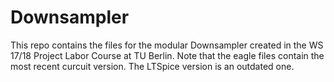 Downsampler
===========

This repo contains the files for the modular Downsampler created in the WS 17/18 Project Labor Course at TU Berlin.
Note that the eagle files contain the most recent curcuit version. The LTSpice version is an outdated one.

